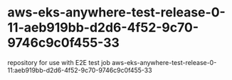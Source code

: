 # aws-eks-anywhere-test-release-0-11-aeb919bb-d2d6-4f52-9c70-9746c9c0f455-33
repository for use with E2E test job aws-eks-anywhere-test-release-0-11:aeb919bb-d2d6-4f52-9c70-9746c9c0f455-33
